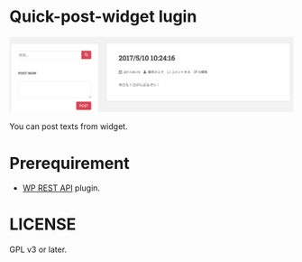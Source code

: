 # Quick-post-widget lugin

![image.jpg](image.jpg)

You can post texts from widget.

# Prerequirement

 - [WP REST API](https://ja.wordpress.org/plugins/rest-api/) plugin.

# LICENSE

GPL v3 or later.

